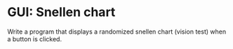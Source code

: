 # GUI: Snellen chart

Write a program that displays a randomized snellen chart (vision test) when a button is clicked.
